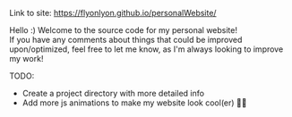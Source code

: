 Link to site: https://flyonlyon.github.io/personalWebsite/ <br>

Hello :) Welcome to the source code for my personal website! <br>
If you have any comments about things that could be improved upon/optimized, feel free to let me know, as I'm always looking to improve my work!

TODO:
- Create a project directory with more detailed info
- Add more js animations to make my website look cool(er) 😮‍💨
